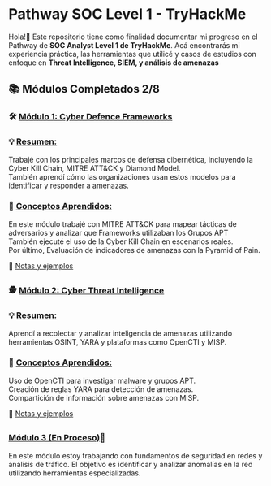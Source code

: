 # Pathway SOC Level 1 - TryHackMe
Hola!👋 Este repositorio tiene como finalidad documentar mi progreso en el Pathway de **SOC Analyst Level 1 de TryHackMe**. 
Acá encontrarás mi experiencia práctica, las herramientas que utilicé y casos de estudios con enfoque en **Threat Intelligence, SIEM, y análisis de amenazas**
##

## 📚 Módulos Completados 2/8
### 🛠️ <ins>Módulo 1: Cyber Defence Frameworks<ins>  
  
### 💡 <ins>Resumen:<ins> 
Trabajé con los principales marcos de defensa cibernética, incluyendo la Cyber Kill Chain, MITRE ATT&CK y Diamond Model.  
También aprendí cómo las organizaciones usan estos modelos para identificar y responder a amenazas.

### 📢 <ins>Conceptos Aprendidos:<ins>

En este módulo trabajé con MITRE ATT&CK para mapear tácticas de adversarios y analizar que Frameworks utilizaban los Grupos APT  
También ejecuté el uso de la Cyber Kill Chain en escenarios reales.  
Por último, Evaluación de indicadores de amenazas con la Pyramid of Pain.  
  
📌 [Notas y ejemplos](./Modulo1_Cyber_Defence_Frameworks/README.md)

##
### 🕵️ <ins>Módulo 2: Cyber Threat Intelligence<ins>
### 💡 <ins>Resumen:<ins>  
Aprendí a recolectar y analizar inteligencia de amenazas utilizando herramientas OSINT, YARA y plataformas como OpenCTI y MISP.

### 📢 <ins>Conceptos Aprendidos:<ins>

Uso de OpenCTI para investigar malware y grupos APT.  
Creación de reglas YARA para detección de amenazas.  
Compartición de información sobre amenazas con MISP.

📌 [Notas y ejemplos](./Modulo_2_Cyber_Threat_Intelligence.md)

  
##
### <ins>Módulo 3 (En Proceso)</ins>🔐
En este módulo estoy trabajando con fundamentos de seguridad en redes y análisis de tráfico. El objetivo es identificar y analizar anomalías en la red utilizando herramientas especializadas.
